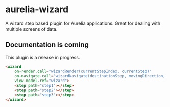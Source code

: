 # aurelia-wizard

A wizard step based plugin for Aurelia applications. Great for dealing with multiple screens of data.


## Documentation is coming

This plugin is a release in progress.

```html
<wizard 
    on-render.call="wizardRender(currentStepIndex, currentStep)" 
    on-navigate.call="wizardNavigate(destinationStep, movingDirection, currentStepIndex, currentStep)" 
    view-model.ref="wizard">
    <step path="step1"></step>
    <step path="step2"></step>
    <step path="step3"></step>
</wizard>
```
